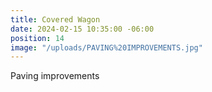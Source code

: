 ```yaml
---
title: Covered Wagon
date: 2024-02-15 10:35:00 -06:00
position: 14
image: "/uploads/PAVING%20IMPROVEMENTS.jpg"
---
```


Paving improvements
